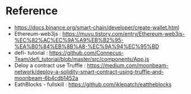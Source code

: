 # Reference
- https://docs.binance.org/smart-chain/developer/create-wallet.html
- Ethereum-web3js : https://muyu.tistory.com/entry/Ethereum-web3js-%EC%82%AC%EC%9A%A9%EB%B2%95-%EA%B0%84%EB%8B%A8-%EC%9A%94%EC%95%BD
- defi- tutorial : https://github.com/Connecus-Team/defi_tutorial/blob/master/src/components/App.js
- Deloy a contract use Truffle : https://medium.com/moonbeam-network/deploy-a-solidity-smart-contract-using-truffle-and-moonbeam-6b4cdb1452a
- EathBlocks - fullskill : https://github.com/jklepatch/eattheblocks